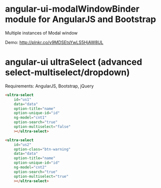 angular-ui-modalWindowBinder module for AngularJS and Bootstrap
=======================================================

Multiple instances of Modal window

Demo:
http://plnkr.co/v9MDSEtsYwLS5HjAW8UL


angular-ui ultraSelect (advanced select-multiselect/dropdown)
==============================================
Requirements: AngularJS, Bootstrap, jQuery

```html
<ultra-select 
    id="us1" 
    data="data" 
    option-title="name" 
    option-unique-id="id" 
    ng-model="cnt1" 
    option-search="true" 
    option-multiselect="false"
    ></ultra-select>

<ultra-select 
    id="us2" 
    option-class="btn-warning" 
    data="data" 
    option-title="name" 
    option-unique-id="id" 
    ng-model="cnt2" 
    option-search="true" 
    option-multiselect="true"
    ></ultra-select>
```
